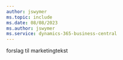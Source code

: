 ```yaml
---
author: jswymer
ms.topic: include
ms.date: 08/08/2023
ms.author: jswymer
ms.service: dynamics-365-business-central
---
```

forslag til marketingtekst